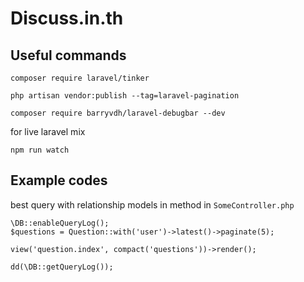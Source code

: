 # Discuss.in.th


## Useful commands

```
composer require laravel/tinker
```

```
php artisan vendor:publish --tag=laravel-pagination
```

```
composer require barryvdh/laravel-debugbar --dev
```

for live laravel mix
```
npm run watch
```

## Example codes 
best query with relationship models in method in  `SomeController.php`
```
\DB::enableQueryLog();
$questions = Question::with('user')->latest()->paginate(5);

view('question.index', compact('questions'))->render();

dd(\DB::getQueryLog());
```